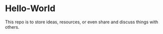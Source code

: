 # Hello-World
This repo is to store ideas, resources, or even share and discuss things with others.
